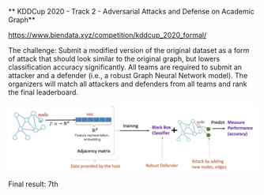 ** KDDCup 2020 - Track 2 - Adversarial Attacks and Defense on Academic Graph**

https://www.biendata.xyz/competition/kddcup_2020_formal/

The challenge: Submit a modified version of the original dataset as a form of attack that should look similar to the original graph, 
but lowers classification accuracy significantly. All teams are required to submit an attacker and a defender (i.e., a robust Graph Neural Network model). 
The organizers will match all attackers and defenders from all teams and rank the final leaderboard.

![image](https://raw.githubusercontent.com/chaupmcs/kdd_cup_2020_attacks_defense_graphs/master/intro.png)

Final result: 7th


